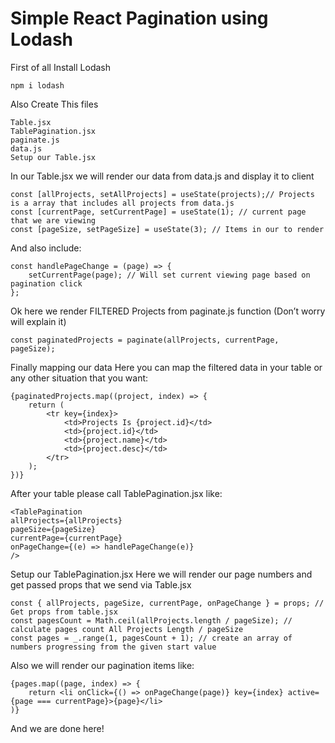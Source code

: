 # Simple React Pagination using Lodash

First of all Install Lodash

`npm i lodash`

Also Create This files

```shell
Table.jsx
TablePagination.jsx
paginate.js
data.js
Setup our Table.jsx
```

In our Table.jsx we will render our data from data.js and display it to client

```shell
const [allProjects, setAllProjects] = useState(projects);// Projects is a array that includes all projects from data.js
const [currentPage, setCurrentPage] = useState(1); // current page that we are viewing
const [pageSize, setPageSize] = useState(3); // Items in our to render
```

And also include:

```shell
const handlePageChange = (page) => {
    setCurrentPage(page); // Will set current viewing page based on pagination click
};
```

Ok here we render FILTERED Projects from paginate.js function (Don’t worry will explain it)

```shell
const paginatedProjects = paginate(allProjects, currentPage, pageSize);
```

Finally mapping our data
Here you can map the filtered data in your table or any other situation that you want:

```shell
{paginatedProjects.map((project, index) => {
    return (
        <tr key={index}>
            <td>Projects Is {project.id}</td>
            <td>{project.id}</td>
            <td>{project.name}</td>
            <td>{project.desc}</td>
        </tr>
    );
})}
```

After your table please call TablePagination.jsx like:

```shell
<TablePagination
allProjects={allProjects}
pageSize={pageSize}
currentPage={currentPage}
onPageChange={(e) => handlePageChange(e)}
/>
```

Setup our TablePagination.jsx
Here we will render our page numbers and get passed props that we send via Table.jsx

```shell
const { allProjects, pageSize, currentPage, onPageChange } = props; // Get props from table.jsx
const pagesCount = Math.ceil(allProjects.length / pageSize); // calculate pages count All Projects Length / pageSize
const pages = _.range(1, pagesCount + 1); // create an array of numbers progressing from the given start value
```

Also we will render our pagination items like:

```shell
{pages.map((page, index) => {
    return <li onClick={() => onPageChange(page)} key={index} active={page === currentPage}>{page}</li>
)}
```

And we are done here!
